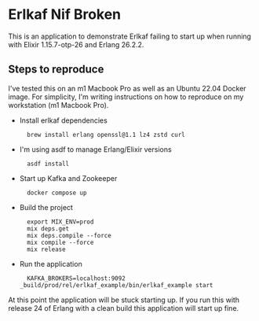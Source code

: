 # Erlkaf Nif Broken

This is an application to demonstrate Erlkaf failing to start up when running with Elixir 1.15.7-otp-26 and Erlang 26.2.2.

## Steps to reproduce

I've tested this on an m1 Macbook Pro as well as an Ubuntu 22.04 Docker image. For simplicity, I'm writing instructions on how to reproduce on my workstation (m1 Macbook Pro).

- Install erlkaf dependencies 
        
        brew install erlang openssl@1.1 lz4 zstd curl

- I'm using asdf to manage Erlang/Elixir versions 
  
        asdf install

- Start up Kafka and Zookeeper 
        
        docker compose up

- Build the project
 
        export MIX_ENV=prod
        mix deps.get
        mix deps.compile --force
        mix compile --force
        mix release

- Run the application

        KAFKA_BROKERS=localhost:9092 _build/prod/rel/erlkaf_example/bin/erlkaf_example start

At this point the application will be stuck starting up. If you run this with release 24 of Erlang with a clean build this application will start up fine.